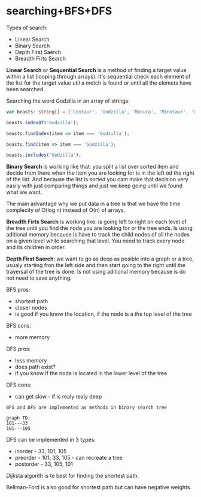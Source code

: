 # searching+BFS+DFS

Types of search:

- Linear Search
- Binary Search
- Depth First Saerch
- Breadth Firts Search
  
**Linear Search** or **Sequential Search** is a method of finding a target value within a list (looping through arrays). It's sequential check each element of the list for the target value util a metch is found or until all the elemets have been searched.

Searching the word Godzilla in an array of strings:

```typescript
var beasts: string[] = ['Centaur', 'Godzilla', 'Mosura', 'Minotaur', 'Hydra', 'Nessie'];

beasts.indexOf('Godzilla'); 

beasts.findIndex(item => item === 'Godzilla'); 

beasts.find(item => item === 'Godzilla');

beasts.includes('Godzilla');
```

**Binary Search** is working like that: you split a list over sorted item and decide from there when the item you are looking for is in the left od the right of the list. And because the list is sorted you cam make that decision very easily with just comparing things and just we keep going until we found what we want.

The main advantage why we put data in a tree is that we have the time complecity of O(log n) instead of O(n) of arrays.

**Breadth Firts Search** is working like: is going left to right on each level of the tree until you find the node you are looking for or the tree ends. Is using aditional memory because is have to track the child nodes of all the nodes on a given level while searching that level. You need to track every node and its children in order.

**Depth First Saerch**: we want to go as deep as posible into a graph or a tree, usualy starting fron the left side and then start going to the right until the traversal of the tree is done. Is not using aditional memory because is do not need to save anything.

BFS pros:

- shortest path
- closer nodes
- is good if you know the location, if the node is a the top level of the tree

BFS cons:

- more memory

DFS pros:

- less memory
- does path exist?
- if you know if the node is located in the lower level of the tree

DFS cons:

- can get slow - if is realy realy deep

`BFS and DFS are implemented as methods in binary search tree`

```mermaid
graph TD;
101---33
101---105
```

DFS can be implemented in 3 types:

- inorder - 33, 101, 105
- preorder - 101, 33, 105 - can recreate a tree
- postorder - 33, 105, 101

Dijksta algorith is te best for finding the shortest path.

Bellman-Ford is also good for shortest path but can have negative weights.

